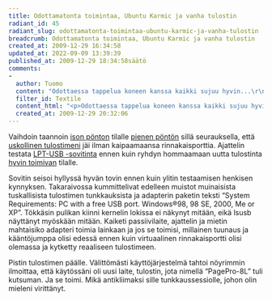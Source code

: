 ```yaml
---
title: Odottamatonta toimintaa, Ubuntu Karmic ja vanha tulostin
radiant_id: 45
radiant_slug: odottamatonta-toimintaa-ubuntu-karmic-ja-vanha-tulostin
breadcrumb: Odottamatonta toimintaa, Ubuntu Karmic ja vanha tulostin
created_at: 2009-12-29 16:34:58
updated_at: 2022-09-09 13:39:39
published_at: 2009-12-29 18:34:58säätö
comments:
-
  author: Tuomo
  content: "Odottaessa tappelua koneen kanssa kaikki sujuu hyvin...\r\nMutta auta armias, jos olettaa että tämähän menee heittämällä... (Varsinkin jos on yleisöä silloin...)"
  filter_id: Textile
  content_html: "<p>Odottaessa tappelua koneen kanssa kaikki sujuu hyvin&#8230;<br />\nMutta auta armias, jos olettaa että tämähän menee heittämällä&#8230; (Varsinkin jos on yleisöä silloin&#8230;)</p>"
  created_at: 2009-12-29 20:32:06
---
```

<p>Vaihdoin taannoin <a href="http://salattu.huuto.net/kohteet/antec-sonata-athlon64-3000-2gt-160gt/122329902">ison pönton</a> tilalle <a href="http://asus.com/product.aspx?P_ID=1pNrGi0gdu4vPTUX">pienen pöntön</a> sillä seurauksella, että <a href="http://www1.epinions.com/prices/S0025868_Minolta_PagePro_8L">uskollinen tulostimeni</a> jäi ilman kaipaamaansa rinnakaisporttia. Ajattelin testata <a href="http://catalog.belkin.com/IWCatProductPage.process?Product_Id=280282"><span class="caps">LPT</span>-<span class="caps">USB</span> -sovitinta</a> ennen kuin ryhdyn hommaamaan uutta tulostinta <a href="http://www.linuxprinting.org/show_printer.cgi?recnum=Minolta-PagePro_8L">hyvin toimivan</a> tilalle.</p>
<p>Sovitin seisoi hyllyssä hyvän tovin ennen kuin ylitin testaamisen henkisen kynnyksen. Takaraivossa kummittelivat edelleen muistot muinaisista tuskallisista tulostimen tunkkauksista ja adapterin paketin teksti &#8220;System Requirements: PC with a free <span class="caps">USB</span> port. Windows®98, 98 SE, 2000, Me or XP&#8221;.  Tökkäsin pulikan kiinni kernelin lokissa ei näkynyt mitään, eikä lsusb näyttänyt myöskään mitään. Kaiketi passiivilaite, ajattelin ja mietin mahtaisiko adapteri toimia lainkaan ja jos se toimisi, millainen tuunaus ja kääntöjumppa olisi edessä ennen kuin virtuaalinen rinnakaisportti olisi olemassa ja kytketty reaaliseen tulostimeen.</p>
<p>Pistin tulostimen päälle.  Välittömästi käyttöjärjestelmä tahtoi nöyrimmin ilmoittaa, että käytössäni oli uusi laite, tulostin, jota nimellä &#8220;PagePro-8L&#8221; tuli kutsuman.  Ja se toimi.  Mikä antikliimaksi sille tunkkaussessiolle, johon olin mieleni virittänyt.</p>